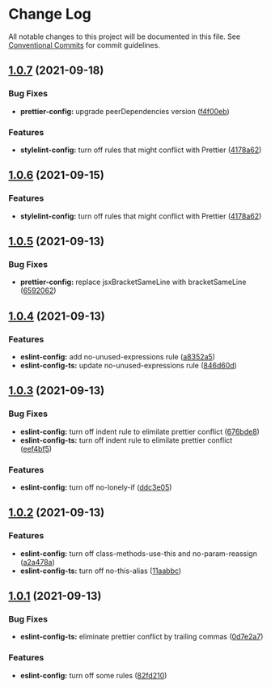 # Change Log

All notable changes to this project will be documented in this file.
See [Conventional Commits](https://conventionalcommits.org) for commit guidelines.

## [1.0.7](https://github.com/fenghan34/configurations/compare/v1.0.5...v1.0.7) (2021-09-18)

### Bug Fixes

- **prettier-config:** upgrade peerDependencies version ([f4f00eb](https://github.com/fenghan34/configurations/commit/f4f00eb376fffbb87166e9f5301f363ac9fecf0a))

### Features

- **stylelint-config:** turn off rules that might conflict with Prettier ([4178a62](https://github.com/fenghan34/configurations/commit/4178a6292529940192841177b748a6fe91f9cc56))

## [1.0.6](https://github.com/fenghan34/configurations/compare/v1.0.5...v1.0.6) (2021-09-15)

### Features

- **stylelint-config:** turn off rules that might conflict with Prettier ([4178a62](https://github.com/fenghan34/configurations/commit/4178a6292529940192841177b748a6fe91f9cc56))

## [1.0.5](https://github.com/fenghan34/configurations/compare/v1.0.4...v1.0.5) (2021-09-13)

### Bug Fixes

- **prettier-config:** replace jsxBracketSameLine with bracketSameLine ([6592062](https://github.com/fenghan34/configurations/commit/6592062112111d200020ad75625034885a40a3c3))

## [1.0.4](https://github.com/fenghan34/configurations/compare/v1.0.3...v1.0.4) (2021-09-13)

### Features

- **eslint-config:** add no-unused-expressions rule ([a8352a5](https://github.com/fenghan34/configurations/commit/a8352a50843acd37d9df8a92b23f9835455d5dbd))
- **eslint-config-ts:** update no-unused-expressions rule ([846d60d](https://github.com/fenghan34/configurations/commit/846d60df08a023be737180c863558067f362b10d))

## [1.0.3](https://github.com/fenghan34/configurations/compare/v1.0.2...v1.0.3) (2021-09-13)

### Bug Fixes

- **eslint-config:** turn off indent rule to elimilate prettier conflict ([676bde8](https://github.com/fenghan34/configurations/commit/676bde8f0bccb30e651eb8b318739660d859da86))
- **eslint-config-ts:** turn off indent rule to elimilate prettier conflict ([eef4bf5](https://github.com/fenghan34/configurations/commit/eef4bf54de7dbaf32d7e83ed99c802ab215869fa))

### Features

- **eslint-config:** turn off no-lonely-if ([ddc3e05](https://github.com/fenghan34/configurations/commit/ddc3e0525c20c1cd6be098903cc61fab73165b56))

## [1.0.2](https://github.com/fenghan34/configurations/compare/v1.0.1...v1.0.2) (2021-09-13)

### Features

- **eslint-config:** turn off class-methods-use-this and no-param-reassign ([a2a478a](https://github.com/fenghan34/configurations/commit/a2a478ae3a59ab0553aabbf546c27f735c872643))
- **eslint-config-ts:** turn off no-this-alias ([11aabbc](https://github.com/fenghan34/configurations/commit/11aabbc0b9bdce285821dd379284c2038ad05a10))

## [1.0.1](https://github.com/fenghan34/configurations/compare/v1.0.0...v1.0.1) (2021-09-13)

### Bug Fixes

- **eslint-config-ts:** eliminate prettier conflict by trailing commas ([0d7e2a7](https://github.com/fenghan34/configurations/commit/0d7e2a76b500939f5c6e18cc3755259548bc3d94))

### Features

- **eslint-config:** turn off some rules ([82fd210](https://github.com/fenghan34/configurations/commit/82fd210ecb3f7c3161ed76c80e0659ad8de6c672))

